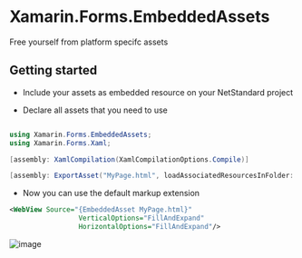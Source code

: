 # Xamarin.Forms.EmbeddedAssets
Free yourself from platform specifc assets

## Getting started

- Include your assets as embedded resource on your NetStandard project

- Declare all assets that you need to use

```csharp

using Xamarin.Forms.EmbeddedAssets;
using Xamarin.Forms.Xaml;

[assembly: XamlCompilation(XamlCompilationOptions.Compile)]

[assembly: ExportAsset("MyPage.html", loadAssociatedResourcesInFolder: true)] //here you can declare your assets files and if some associated files (in the same folder) are needed

```

- Now you can use the default markup extension

```xml
<WebView Source="{EmbeddedAsset MyPage.html}"
                 VerticalOptions="FillAndExpand"
                 HorizontalOptions="FillAndExpand"/>
```


![image](https://user-images.githubusercontent.com/19656249/145725238-b290df11-3535-4def-b34e-2826257599a7.png)

